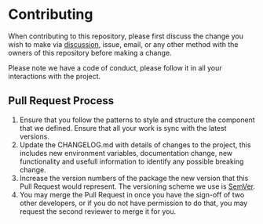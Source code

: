 # Contributing

When contributing to this repository, please first discuss the change you wish to make via
[discussion](https://github.com/), issue, email, or any other method with the owners of this
repository before making a change.

Please note we have a code of conduct, please follow it in all your interactions with the project.

## Pull Request Process

1. Ensure that you follow the patterns to style and structure the component that we defined. Ensure
   that all your work is sync with the latest versions.
2. Update the CHANGELOG.md with details of changes to the project, this includes new environment
   variables, documentation change, new functionality and usefull information to identify any
   possible breaking change.
3. Increase the version numbers of the package the new version that this Pull Request would
   represent. The versioning scheme we use is [SemVer](http://semver.org/).
4. You may merge the Pull Request in once you have the sign-off of two other developers, or if you
   do not have permission to do that, you may request the second reviewer to merge it for you.